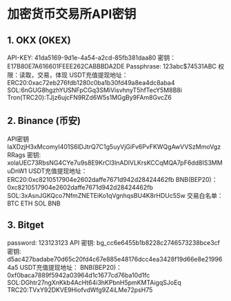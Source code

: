 # 加密货币交易所API密钥

## 1. OKX (OKEX)
API-KEY: 41da5169-9d1e-4a54-a2cd-85fb381daa80
密钥：E17B80E7A616601FEEE262CABBBDA2DE
Passphrase: 123abc$74531ABC
权限：读取，交易，体现
USDT充值提现地址：
ERC20:0xac72eb276fdb1280c0ba1b30fd49a8ea4dc8aba4
SOL:6nGUG8hgzhYUSNFpCGq3SMiVisvhnyT5hfTecY5M8B8i
Tron(TRC20):TJjz6ujcFN9RZd6W5s1MGgBy9FAm8GvcZ6

## 2. Binance (币安)
API密钥 IaXDzjH3xMcomyI401S6lDJtrQ7C1g5uyVjGiFv6PvFKWQgAwVVSzMmoVgzRRags
密钥: xolaUEC73RbsNG4CYe7u9s8E9KrCl3lnADlVLKrsKCCqMQA7pF6dd8IS3MMuDnW1
USDT充值提现地址：
ERC20:0xc8210517904e2602daffe7671d942d28424462fb
BNB(BEP20)：0xc8210517904e2602daffe7671d942d28424462fb
SOL:3xAsnJGKQco7NfmZNETEiKo1qVgnhqsBU4K8rHDUc5Sw
交易白名单：BTC ETH SOL BNB

## 3. Bitget
password: 123123123
API 密钥: bg_cc6e6455b1b8228c2746573238bce3cf
密钥: d5ac427badabe70d65c20fd4c67e885e48176dcc4ea3428f19d66e8e219964a5
USDT充值提现地址：
BNB(BEP20)：0xf0baca7889f5942a03964d1c1677cd76ba10d1fc
SOL:DGhtr27ngXnKkb4AcHt64i3hKPbnH5pmKMTAigqSJoEq
TRC20:TVxY92DKVE9HiofvdWfg9Z4iLMe72psH75 